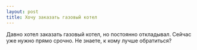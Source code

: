 ```yaml
---
layout: post 
title: Хочу заказать газовый котел 
--- 
```

Давно хотел заказать газовый котел, но постоянно откладывал. Сейчас уже нужно прямо срочно. Не знаете, к кому лучше обратиться?